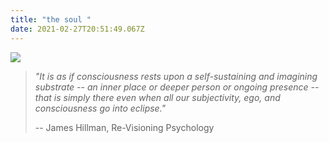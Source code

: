 ```yaml
---
title: "the soul "
date: 2021-02-27T20:51:49.067Z
---
```

![](/images/unnamed.jpg)

> *"It is as if consciousness rests upon a self-sustaining and imagining substrate -- an inner place or deeper person or ongoing presence -- that is simply there even when all our subjectivity, ego, and consciousness go into eclipse."* 
>
> \-- James Hillman, Re-Visioning Psychology